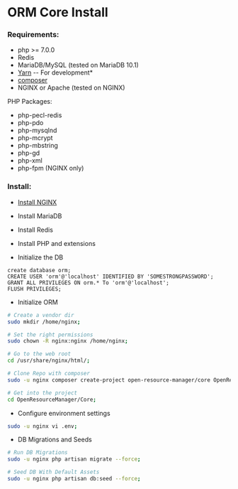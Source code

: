 # ORM Core Install

### Requirements:

- php >= 7.0.0
- Redis
- MariaDB/MySQL (tested on MariaDB 10.1)
- [Yarn](https://yarnpkg.com/) -- For development*
- [composer](https://getcomposer.org/)
- NGINX or Apache (tested on NGINX)

PHP Packages:

- php-pecl-redis
- php-pdo
- php-mysqlnd
- php-mcrypt
- php-mbstring
- php-gd
- php-xml
- php-fpm (NGINX only)

### Install:

* [Install NGINX](https://github.com/MelonSmasher/NginxInstaller)

* Install MariaDB

* Install Redis

* Install PHP and extensions

* Initialize the DB

```mysql
create database orm;
CREATE USER 'orm'@'localhost' IDENTIFIED BY 'SOMESTRONGPASSWORD';
GRANT ALL PRIVILEGES ON orm.* To 'orm'@'localhost';
FLUSH PRIVILEGES;
```

* Initialize ORM

```bash
# Create a vendor dir
sudo mkdir /home/nginx;

# Set the right permissions
sudo chown -R nginx:nginx /home/nginx;

# Go to the web root
cd /usr/share/nginx/html/;

# Clone Repo with composer
sudo -u nginx composer create-project open-resource-manager/core OpenResourceManager/Core dev-master --keep-vcs; 

# Get into the project
cd OpenResourceManager/Core;
```

* Configure environment settings

```bash
sudo -u nginx vi .env;
```

* DB Migrations and Seeds

```bash
# Run DB Migrations
sudo -u nginx php artisan migrate --force;

# Seed DB With Default Assets
sudo -u nginx php artisan db:seed --force;
```
